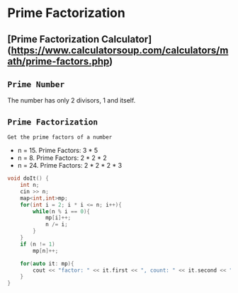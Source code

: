 # Prime Factorization
## [Prime Factorization Calculator] (https://www.calculatorsoup.com/calculators/math/prime-factors.php)
## `Prime Number`
The number has only 2 divisors, 1 and itself.

## `Prime Factorization`
`Get the prime factors of a number`
- n = 15. Prime Factors: 3 * 5
- n = 8. Prime Factors: 2 * 2 * 2
- n = 24. Prime Factors: 2 * 2 * 2 * 3
  

```cpp
void doIt() {
    int n;
    cin >> n;
    map<int,int>mp;
    for(int i = 2; i * i <= n; i++){
        while(n % i == 0){
            mp[i]++;
            n /= i;
        }
    }   
    if (n != 1)
        mp[n]++;

    for(auto it: mp){
        cout << "factor: " << it.first << ", count: " << it.second << "\n";
    }
}
```
